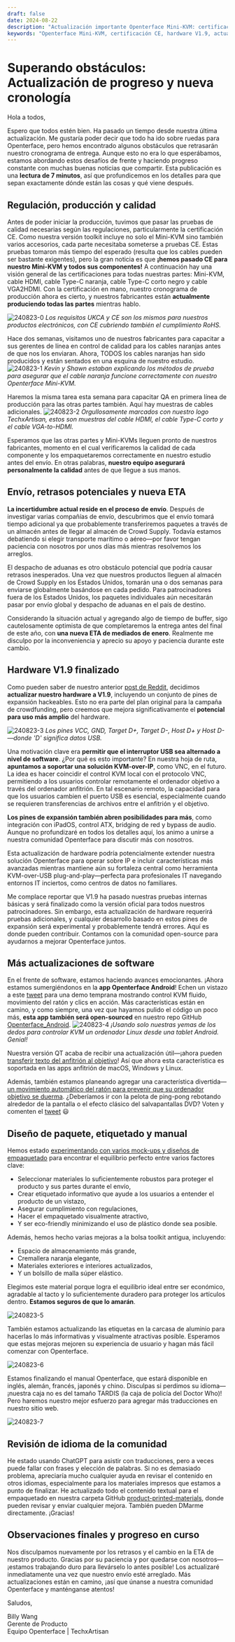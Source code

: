 ```yaml
---
draft: false
date: 2024-08-22
description: "Actualización importante Openterface Mini-KVM: certificación CE completada, producción en curso, nueva ETA mediados de enero. Hardware V1.9 finalizado con pines de expansión, desarrollo de app Android, empaquetado mejorado y manual multilingüe en progreso."
keywords: "Openterface Mini-KVM, certificación CE, hardware V1.9, actualización producción, cronograma envío, desarrollo app Android, pines expansión, KVM-over-IP, control calidad, empaquetado producto, manual multilingüe, USB KVM, fabricación tech, hardware open source, actualización entrega"
---
```


# Superando obstáculos: Actualización de progreso y nueva cronología

Hola a todos,

Espero que todos estén bien. Ha pasado un tiempo desde nuestra última actualización. Me gustaría poder decir que todo ha ido sobre ruedas para Openterface, pero hemos encontrado algunos obstáculos que retrasarán nuestro cronograma de entrega. Aunque esto no era lo que esperábamos, estamos abordando estos desafíos de frente y haciendo progreso constante con muchas buenas noticias que compartir. Esta publicación es una **lectura de 7 minutos**, así que profundicemos en los detalles para que sepan exactamente dónde están las cosas y qué viene después.

## Regulación, producción y calidad

Antes de poder iniciar la producción, tuvimos que pasar las pruebas de calidad necesarias según las regulaciones, particularmente la certificación CE. Como nuestra versión toolkit incluye no solo el Mini-KVM sino también varios accesorios, cada parte necesitaba someterse a pruebas CE. Estas pruebas tomaron más tiempo del esperado (resulta que los cables pueden ser bastante exigentes), pero la gran noticia es que **¡hemos pasado CE para nuestro Mini-KVM y todos sus componentes!** A continuación hay una visión general de las certificaciones para todas nuestras partes: Mini-KVM, cable HDMI, cable Type-C naranja, cable Type-C corto negro y cable VGA2HDMI. Con la certificación en mano, nuestro cronograma de producción ahora es cierto, y nuestros fabricantes están **actualmente produciendo todas las partes** mientras hablo.

![240823-0](https://www.crowdsupply.com/img/fcb5/db59e179-2413-4d57-8462-2285c007fcb5/openterface-240823-0_jpg_gallery-lg.jpg)
*Los requisitos UKCA y CE son los mismos para nuestros productos electrónicos, con CE cubriendo también el cumplimiento RoHS.*

Hace dos semanas, visitamos uno de nuestros fabricantes para capacitar a sus gerentes de línea en control de calidad para los cables naranjas antes de que nos los enviaran. Ahora, TODOS los cables naranjas han sido producidos y están sentados en una esquina de nuestro estudio.
![240823-1](https://www.crowdsupply.com/img/28dc/34844b54-0e02-414d-b58b-d40e8abe28dc/openterface-240823-1_jpg_gallery-lg.jpg)
*Kevin y Shawn estaban explicando los métodos de prueba para asegurar que el cable naranja funcione correctamente con nuestro Openterface Mini-KVM.*

Haremos la misma tarea esta semana para capacitar QA en primera línea de producción para las otras partes también. Aquí hay muestras de cables adicionales.
![240823-2](https://www.crowdsupply.com/img/e703/abb8ffa5-eb85-4eb9-b5f8-d8a3d349e703/openterface-240823-2_jpg_md-xl.jpg)
*Orgullosamente marcados con nuestro logo TechxArtisan, estos son muestras del cable HDMI, el cable Type-C corto y el cable VGA-to-HDMI.*

Esperamos que las otras partes y Mini-KVMs lleguen pronto de nuestros fabricantes, momento en el cual verificaremos la calidad de cada componente y los empaquetaremos correctamente en nuestro estudio antes del envío. En otras palabras, **nuestro equipo asegurará personalmente la calidad** antes de que llegue a sus manos.

## Envío, retrasos potenciales y nueva ETA

**La incertidumbre actual reside en el proceso de envío**. Después de investigar varias compañías de envío, descubrimos que el envío tomará tiempo adicional ya que probablemente transferiremos paquetes a través de un almacén antes de llegar al almacén de Crowd Supply. Todavía estamos debatiendo si elegir transporte marítimo o aéreo—por favor tengan paciencia con nosotros por unos días más mientras resolvemos los arreglos.

El despacho de aduanas es otro obstáculo potencial que podría causar retrasos inesperados. Una vez que nuestros productos lleguen al almacén de Crowd Supply en los Estados Unidos, tomarán una o dos semanas para enviarse globalmente basándose en cada pedido. Para patrocinadores fuera de los Estados Unidos, los paquetes individuales aún necesitarán pasar por envío global y despacho de aduanas en el país de destino.

Considerando la situación actual y agregando algo de tiempo de buffer, sigo cautelosamente optimista de que completaremos la entrega antes del final de este año, con **una nueva ETA de mediados de enero**. Realmente me disculpo por la inconveniencia y aprecio su apoyo y paciencia durante este cambio.

## Hardware V1.9 finalizado

Como pueden saber de nuestro anterior [post de Reddit](https://www.reddit.com/r/Openterface_miniKVM/comments/1e25pco/openterface_minikvm_v19_with_pins_for_more/), decidimos **actualizar nuestro hardware a V1.9**, incluyendo un conjunto de pines de expansión hackeables. Esto no era parte del plan original para la campaña de crowdfunding, pero creemos que mejora significativamente el **potencial para uso más amplio** del hardware.

![240823-3](https://www.crowdsupply.com/img/77d7/09a9d0e5-3065-4f3e-8b61-bae66b5c77d7/openterface-240823-3_jpg_md-xl.jpg)
*Los pines VCC, GND, Target D+, Target D-, Host D+ y Host D-—donde 'D' significa datos USB.*

Una motivación clave era **permitir que el interruptor USB sea alternado a nivel de software**. ¿Por qué es esto importante? En nuestra hoja de ruta, **apuntamos a soportar una solución KVM-over-IP**, como VNC, en el futuro. La idea es hacer coincidir el control KVM local con el protocolo VNC, permitiendo a los usuarios controlar remotamente el ordenador objetivo a través del ordenador anfitrión. En tal escenario remoto, la capacidad para que los usuarios cambien el puerto USB es esencial, especialmente cuando se requieren transferencias de archivos entre el anfitrión y el objetivo.

**Los pines de expansión también abren posibilidades para más**, como integración con iPadOS, control ATX, bridging de red y bypass de audio. Aunque no profundizaré en todos los detalles aquí, los animo a unirse a nuestra comunidad Openterface para discutir más con nosotros.

Esta actualización de hardware podría potencialmente extender nuestra solución Openterface para operar sobre IP e incluir características más avanzadas mientras mantiene aún su fortaleza central como herramienta KVM-over-USB plug-and-play—perfecta para profesionales IT navegando entornos IT inciertos, como centros de datos no familiares.

Me complace reportar que V1.9 ha pasado nuestras pruebas internas básicas y será finalizado como la versión oficial para todos nuestros patrocinadores. Sin embargo, esta actualización de hardware requerirá pruebas adicionales, y cualquier desarrollo basado en estos pines de expansión será experimental y probablemente tendrá errores. Aquí es donde pueden contribuir. Contamos con la comunidad open-source para ayudarnos a mejorar Openterface juntos.

## Más actualizaciones de software

En el frente de software, estamos haciendo avances emocionantes. ¡Ahora estamos sumergiéndonos en la **app Openterface Android**! Echen un vistazo a este [tweet](https://x.com/TechxArtisan/status/1825460088922071398) para una demo temprana mostrando control KVM fluido, movimiento del ratón y clics en acción. Más características están en camino, y como siempre, una vez que hayamos pulido el código un poco más, **esta app también será open-sourced** en nuestro repo GitHub [Openterface_Android](https://github.com/TechxArtisanStudio/Openterface_Android).
![240823-4](https://www.crowdsupply.com/img/7007/b192f260-1e1f-4dab-905b-fb0a6d927007/openterface-240823-4_jpg_md-xl.jpg)
*¡Usando solo nuestras yemas de los dedos para controlar KVM un ordenador Linux desde una tablet Android. Genial!*

Nuestra versión QT acaba de recibir una actualización útil—¡ahora pueden [transferir texto del anfitrión al objetivo](https://x.com/TechxArtisan/status/1825919721960780131)! Así que ahora esta característica es soportada en las apps anfitrión de macOS, Windows y Linux.

Además, también estamos planeando agregar una característica divertida—[un movimiento automático del ratón para prevenir que su ordenador objetivo se duerma](https://x.com/TechxArtisan/status/1825471186668847241). ¿Deberíamos ir con la pelota de ping-pong rebotando alrededor de la pantalla o el efecto clásico del salvapantallas DVD? Voten y comenten el [tweet](https://x.com/TechxArtisan/status/1825470086800691459) 😃

## Diseño de paquete, etiquetado y manual

Hemos estado [experimentando con varios mock-ups y diseños de empaquetado](https://www.reddit.com/r/Openterface_miniKVM/comments/1elm4vq/almost_ready_to_finalize_our_package_design/) para encontrar el equilibrio perfecto entre varios factores clave:

- Seleccionar materiales lo suficientemente robustos para proteger el producto y sus partes durante el envío,
- Crear etiquetado informativo que ayude a los usuarios a entender el producto de un vistazo,
- Asegurar cumplimiento con regulaciones,
- Hacer el empaquetado visualmente atractivo,
- Y ser eco-friendly minimizando el uso de plástico donde sea posible.

Además, hemos hecho varias mejoras a la bolsa toolkit antigua, incluyendo:

- Espacio de almacenamiento más grande,
- Cremallera naranja elegante,
- Materiales exteriores e interiores actualizados,
- Y un bolsillo de malla súper elástico.

Elegimos este material porque logra el equilibrio ideal entre ser económico, agradable al tacto y lo suficientemente duradero para proteger los artículos dentro. **Estamos seguros de que lo amarán**.

![240823-5](https://www.crowdsupply.com/img/099a/75e16f52-bd0c-4652-af27-08caf448099a/openterface-240823-5_jpg_md-xl.jpg)

También estamos actualizando las etiquetas en la carcasa de aluminio para hacerlas lo más informativas y visualmente atractivas posible. Esperamos que estas mejoras mejoren su experiencia de usuario y hagan más fácil comenzar con Openterface.

![240823-6](https://www.crowdsupply.com/img/94d8/441a5757-2d6a-4c79-885b-7b5b3a7094d8/openterface-240823-6_jpg_md-xl.jpg)

Estamos finalizando el manual Openterface, que estará disponible en inglés, alemán, francés, japonés y chino. Disculpas si perdimos su idioma—¡nuestra caja no es del tamaño TARDIS (la caja de policía del Doctor Who)! Pero haremos nuestro mejor esfuerzo para agregar más traducciones en nuestro sitio web.

![240823-7](https://www.crowdsupply.com/img/e2d9/2e5a2086-20f0-47ec-a27b-288d10d0e2d9/openterface-240823-7_jpg_md-xl.jpg)

## Revisión de idioma de la comunidad

He estado usando ChatGPT para asistir con traducciones, pero a veces puede fallar con frases y elección de palabras. Si no es demasiado problema, apreciaría mucho cualquier ayuda en revisar el contenido en otros idiomas, especialmente para los materiales impresos que estamos a punto de finalizar. He actualizado todo el contenido textual para el empaquetado en nuestra carpeta GitHub [product-printed-materials](https://github.com/TechxArtisanStudio/Openterface/tree/main/product-printed-materials), donde pueden revisar y enviar cualquier mejora. También pueden DMarme directamente. ¡Gracias!

## Observaciones finales y progreso en curso

Nos disculpamos nuevamente por los retrasos y el cambio en la ETA de nuestro producto. Gracias por su paciencia y por quedarse con nosotros—¡estamos trabajando duro para llevárselo lo antes posible! Los actualizaré inmediatamente una vez que nuestro envío esté arreglado. Más actualizaciones están en camino, ¡así que únanse a nuestra comunidad Openterface y manténganse atentos!

Saludos,

Billy Wang  
Gerente de Producto  
Equipo Openterface | TechxArtisan
